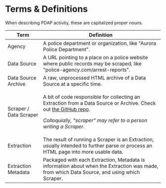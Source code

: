 # Terms & Definitions

When describing PDAP activity, these are capitalized proper nouns.

| Term                   | Definition                                                                                                                                                                                                                                                                                       |
| ---------------------- | ------------------------------------------------------------------------------------------------------------------------------------------------------------------------------------------------------------------------------------------------------------------------------------------------ |
| Agency                 | A police department or organization, like "Aurora Police Department".                                                                                                                                                                                                                            |
| Data Source            | A URL pointing to a place on a police website where public records may be scraped, like "police-agency.com/arrest-reports".                                                                                                                                                                      |
| Data Source Archive    | A raw, unprocessed HTML archive of a Data Source at a specific time.                                                                                                                                                                                                                             |
| Scraper / Data Scraper | <p>A bit of code responsible for collecting an Extraction from a Data Source or Archive. Check out <a href="https://github.com/Police-Data-Accessibility-Project/PDAP-Scrapers/">the GitHub repo</a>.</p><p></p><p><em>Colloquially, "scraper" may refer to a person writing a Scraper.</em></p> |
| Extraction             | The result of running a Scraper is an Extraction, usually intended to further parse or process an HTML page into more usable data.                                                                                                                                                               |
| Extraction Metadata    | Packaged with each Extraction, Metadata is information about when the Extraction was made, from which Data Source, and using which Scraper.                                                                                                                                                      |
